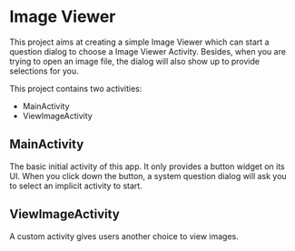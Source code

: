 # Image Viewer

This project aims at creating a simple Image Viewer which can start a question dialog to choose a Image Viewer Activity. Besides, when you are trying to open an image file, the dialog will also show up to provide selections for you.

This project contains two activities:

- MainActivity
- ViewImageActivity

## MainActivity

The basic initial activity of this app. It only provides a button widget on its UI. When you click down the button, a system question dialog will ask you to select an implicit activity to start.

## ViewImageActivity

A custom activity gives users another choice to view images.